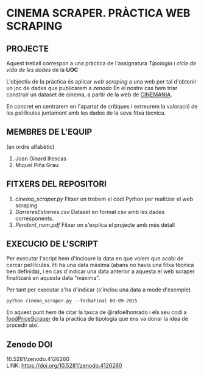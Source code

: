 <br/>
<br/>

# CINEMA SCRAPER. PRÀCTICA WEB SCRAPING

## PROJECTE
Aquest treball correspon a una pràctica de l'assignatura _Tipologia i cicle de vida de les dades_ de la __UOC__

L'objectiu de la pràctica és aplicar _web scraping_ a una web per tal d'obtenir un joc de dades que publicarem a _zenodo_
En el nostre cas hem triar construir un dataset de cinema, a partir de la web de [CINEMANIA](https://cinemania.20minutos.es/).

En concret en centrarem en l'apartat de crítiques i extreurem la valoració de les pel·lícules juntament amb les dades de la seva fitxa tècnica.


## MEMBRES DE L'EQUIP
(en ordre alfabètic)
1. Joan Ginard Illescas
2. Miquel Piña Grau

## FITXERS DEL REPOSITORI

1. _cinema_scraper.py_ Fitxer on trobem el codi Python per realitzar el web scraping
2. _DarreresEstrenes.csv_ Dataset en format csv amb les dades corresponents.
2. _Pendent_nom.pdf_ Fitxer on s'explica el projecte amb més detall

## EXECUCIO DE L'SCRIPT

Per executar l'script hem d'incloure la data en que volem que acabi de cercar pel·lícules. Hi ha una data màxima (abans no havia una fitxa tècnica ben definida), i en cas d'indicar una data anterior a aquesta el web scraper finalitzarà en aquesta data "màxima".

Per tant per executar s'ha d'indicar (s'inclou una data a mode d'exemple)

```
python cinema_scraper.py --fechaFinal 03-09-2015

```

En aquest punt hem de citar la tasca de @rafoelhonrado i els seu codi a [foodPriceScraper](https://github.com/rafoelhonrado/foodPriceScraper) de la practica de tipologia que ens va donar la idea de procedir així.



## Zenodo DOI

10.5281/zenodo.4126260
<br/>
LINK: 
https://doi.org/10.5281/zenodo.4126260
